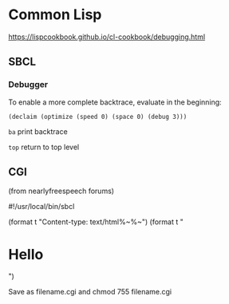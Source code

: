 # Common Lisp

https://lispcookbook.github.io/cl-cookbook/debugging.html

## SBCL

### Debugger

To enable a more complete backtrace, evaluate in the beginning:

`(declaim (optimize (speed 0) (space 0) (debug 3)))`

`ba` print backtrace

`top` return to top level

## CGI

(from nearlyfreespeech forums)

#!/usr/local/bin/sbcl

(format t "Content-type: text/html%~%~")
(format t "<h1>Hello</h1>")

Save as filename.cgi and chmod 755 filename.cgi